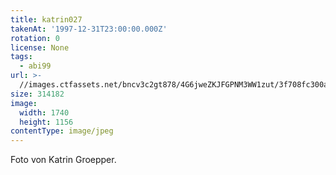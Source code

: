 ```yaml
---
title: katrin027
takenAt: '1997-12-31T23:00:00.000Z'
rotation: 0
license: None
tags:
  - abi99
url: >-
  //images.ctfassets.net/bncv3c2gt878/4G6jweZKJFGPNM3WW1zut/3f708fc300aabd014c8c9b0cae226342/katrin027_14711345183_o
size: 314182
image:
  width: 1740
  height: 1156
contentType: image/jpeg
---
```


Foto von Katrin Groepper.